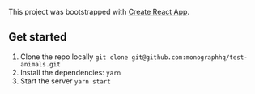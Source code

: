 This project was bootstrapped with [Create React App](https://github.com/facebook/create-react-app).

## Get started

1. Clone the repo locally `git clone git@github.com:monographhq/test-animals.git`
2. Install the dependencies: `yarn`
3. Start the server `yarn start`
